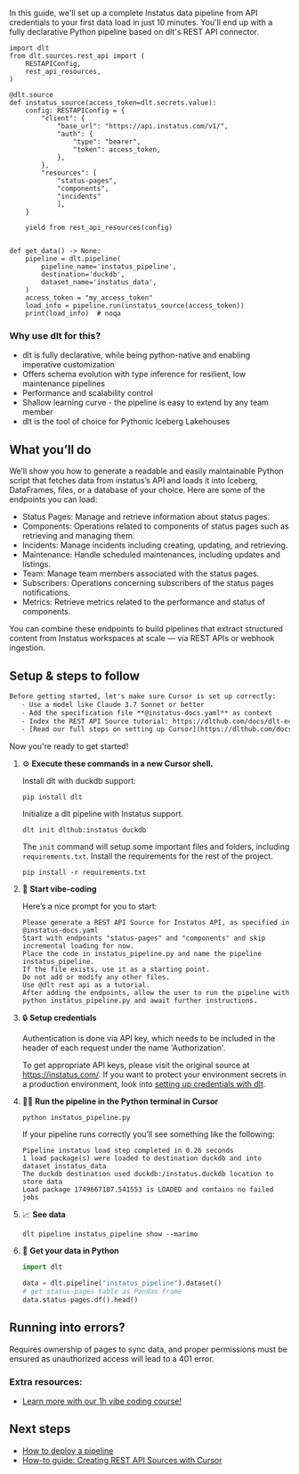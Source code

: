 In this guide, we'll set up a complete Instatus data pipeline from API credentials to your first data load in just 10 minutes. You'll end up with a fully declarative Python pipeline based on dlt's REST API connector.

```python-outcome
import dlt
from dlt.sources.rest_api import (
    RESTAPIConfig,
    rest_api_resources,
)

@dlt.source
def instatus_source(access_token=dlt.secrets.value):
    config: RESTAPIConfig = {
        "client": {
            "base_url": "https://api.instatus.com/v1/",
            "auth": {
                "type": "bearer",
                "token": access_token,
            },
        },
        "resources": [
            "status-pages",
            "components",
            "incidents"
            ],
    }

    yield from rest_api_resources(config)


def get_data() -> None:
    pipeline = dlt.pipeline(
        pipeline_name='instatus_pipeline',
        destination='duckdb',
        dataset_name='instatus_data', 
    )
    access_token = "my_access_token"
    load_info = pipeline.run(instatus_source(access_token))
    print(load_info)  # noqa
```

### Why use dlt for this?

- dlt is fully declarative, while being python-native and enabling imperative customization
- Offers schema evolution with type inference for resilient, low maintenance pipelines
- Performance and scalability control
- Shallow learning curve - the pipeline is easy to extend by any team member
- dlt is the tool of choice for Pythonic Iceberg Lakehouses

## What you’ll do

We’ll show you how to generate a readable and easily maintainable Python script that fetches data from instatus’s API and loads it into Iceberg, DataFrames, files, or a database of your choice. Here are some of the endpoints you can load:

- Status Pages: Manage and retrieve information about status pages.
- Components: Operations related to components of status pages such as retrieving and managing them.
- Incidents: Manage incidents including creating, updating, and retrieving.
- Maintenance: Handle scheduled maintenances, including updates and listings.
- Team: Manage team members associated with the status pages.
- Subscribers: Operations concerning subscribers of the status pages notifications.
- Metrics: Retrieve metrics related to the performance and status of components.

You can combine these endpoints to build pipelines that extract structured content from Instatus workspaces at scale — via REST APIs or webhook ingestion.

## Setup & steps to follow

```default
Before getting started, let's make sure Cursor is set up correctly:
   - Use a model like Claude 3.7 Sonnet or better
   - Add the specification file **@instatus-docs.yaml** as context
   - Index the REST API Source tutorial: https://dlthub.com/docs/dlt-ecosystem/verified-sources/rest_api/ and add it to context as **@dlt rest api**
   - [Read our full steps on setting up Cursor](https://dlthub.com/docs/dlt-ecosystem/llm-tooling/cursor-restapi#23-configuring-cursor-with-documentation)
```

Now you're ready to get started! 

1. ⚙️ **Execute these commands in a new Cursor shell.**
    
    Install dlt with duckdb support:
    ```shell
    pip install dlt
    ```

    Initialize a dlt pipeline with Instatus support.
    ```shell
    dlt init dlthub:instatus duckdb
    ```

    The `init` command will setup some important files and folders, including `requirements.txt`. Install the requirements for the rest of the project.
    ```shell
    pip install -r requirements.txt
    ```
    
2. 🤠 **Start vibe-coding**
    
    Here’s a nice prompt for you to start: 
    
    ```prompt
    Please generate a REST API Source for Instatus API, as specified in @instatus-docs.yaml 
    Start with endpoints "status-pages" and "components" and skip incremental loading for now. 
    Place the code in instatus_pipeline.py and name the pipeline instatus_pipeline. 
    If the file exists, use it as a starting point. 
    Do not add or modify any other files. 
    Use @dlt rest api as a tutorial. 
    After adding the endpoints, allow the user to run the pipeline with python instatus_pipeline.py and await further instructions.
    ```

    
3. 🔒 **Setup credentials** 
    
    Authentication is done via API key, which needs to be included in the header of each request under the name 'Authorization'.
    
    To get appropriate API keys, please visit the original source at https://instatus.com/.
    If you want to protect your environment secrets in a production environment, look into [setting up credentials with dlt](https://dlthub.com/docs/walkthroughs/add_credentials).
    
4. 🏃‍♀️ **Run the pipeline in the Python terminal in Cursor**
    
    ```shell
    python instatus_pipeline.py
    ```
    
    If your pipeline runs correctly you’ll see something like the following:
    
    ```shell
    Pipeline instatus load step completed in 0.26 seconds
    1 load package(s) were loaded to destination duckdb and into dataset instatus_data
    The duckdb destination used duckdb:/instatus.duckdb location to store data
    Load package 1749667187.541553 is LOADED and contains no failed jobs
    ```
    
5. 📈 **See data**
    
    ```shell
    dlt pipeline instatus_pipeline show --marimo
    ```
    
6. 🐍 **Get your data in Python**
    
    ```python
    import dlt

   data = dlt.pipeline("instatus_pipeline").dataset()
   # get status-pages table as Pandas frame
   data.status-pages.df().head()
    ```

## Running into errors?

Requires ownership of pages to sync data, and proper permissions must be ensured as unauthorized access will lead to a 401 error.

### Extra resources:

- [Learn more with our 1h vibe coding course!](https://www.youtube.com/watch?v=GGid70rnJuM)

## Next steps

- [How to deploy a pipeline](https://dlthub.com/docs/walkthroughs/deploy-a-pipeline)
- [How-to guide: Creating REST API Sources with Cursor](https://dlthub.com/docs/dlt-ecosystem/llm-tooling/cursor-restapi)